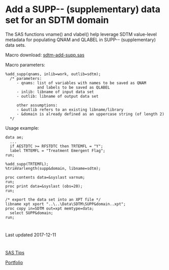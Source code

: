# Add a SUPP-- (supplementary) data set for an SDTM domain

The SAS functions vname() and vlabel() help leverage SDTM value-level metadata for populating QNAM and QLABEL in SUPP-- (supplementary) data sets.


Macro download:
[sdtm-add-supp.sas](sdtm-add-supp.sas)


Macro parameters:
```
%add_supp(qnams, inlib=work, outlib=sdtm);
  /* parameters: 
     - qnams: list of variables with names to be saved as QNAM 
              and labels to be saved as QLABEL 
     - inlib: libname of input data set
     - outlib: libname of output data set
     
     other assumptions:
     - &outlib refers to an existing libname/library
     - &domain is already defined as an uppercase string (of length 2)
  */
```


Usage example:
```
data ae;
  ...
  if AESTDTC >= RFSTDTC then TRTEMFL = "Y";
  label TRTEMFL = "Treatment Emergent Flag";
run;

%add_supp(TRTEMFL);
%trimVarlength(supp&domain, libname=sdtm);

proc contents data=&syslast varnum;
run;
proc print data=&syslast (obs=20);
run;

/* export the data set into an XPT file */
libname xpt xport "..\..\Data\SDTM\SUPP&domain..xpt";
proc copy in=SDTM out=xpt memtype=data;
  select SUPP&domain;
run;
```


#

Last updated 2017-12-11

#

[SAS Tips](/sas-tips)

[Portfolio](/)

